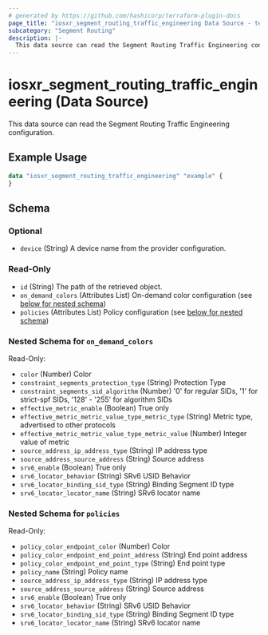 ```yaml
---
# generated by https://github.com/hashicorp/terraform-plugin-docs
page_title: "iosxr_segment_routing_traffic_engineering Data Source - terraform-provider-iosxr"
subcategory: "Segment Routing"
description: |-
  This data source can read the Segment Routing Traffic Engineering configuration.
---
```


# iosxr_segment_routing_traffic_engineering (Data Source)

This data source can read the Segment Routing Traffic Engineering configuration.

## Example Usage

```terraform
data "iosxr_segment_routing_traffic_engineering" "example" {
}
```

<!-- schema generated by tfplugindocs -->
## Schema

### Optional

- `device` (String) A device name from the provider configuration.

### Read-Only

- `id` (String) The path of the retrieved object.
- `on_demand_colors` (Attributes List) On-demand color configuration (see [below for nested schema](#nestedatt--on_demand_colors))
- `policies` (Attributes List) Policy configuration (see [below for nested schema](#nestedatt--policies))

<a id="nestedatt--on_demand_colors"></a>
### Nested Schema for `on_demand_colors`

Read-Only:

- `color` (Number) Color
- `constraint_segments_protection_type` (String) Protection Type
- `constraint_segments_sid_algorithm` (Number) '0' for regular SIDs, '1' for strict-spf SIDs, '128' - '255' for algorithm SIDs
- `effective_metric_enable` (Boolean) True only
- `effective_metric_metric_value_type_metric_type` (String) Metric type, advertised to other protocols
- `effective_metric_metric_value_type_metric_value` (Number) Integer value of metric
- `source_address_ip_address_type` (String) IP address type
- `source_address_source_address` (String) Source address
- `srv6_enable` (Boolean) True only
- `srv6_locator_behavior` (String) SRv6 USID Behavior
- `srv6_locator_binding_sid_type` (String) Binding Segment ID type
- `srv6_locator_locator_name` (String) SRv6 locator name


<a id="nestedatt--policies"></a>
### Nested Schema for `policies`

Read-Only:

- `policy_color_endpoint_color` (Number) Color
- `policy_color_endpoint_end_point_address` (String) End point address
- `policy_color_endpoint_end_point_type` (String) End point type
- `policy_name` (String) Policy name
- `source_address_ip_address_type` (String) IP address type
- `source_address_source_address` (String) Source address
- `srv6_enable` (Boolean) True only
- `srv6_locator_behavior` (String) SRv6 USID Behavior
- `srv6_locator_binding_sid_type` (String) Binding Segment ID type
- `srv6_locator_locator_name` (String) SRv6 locator name


